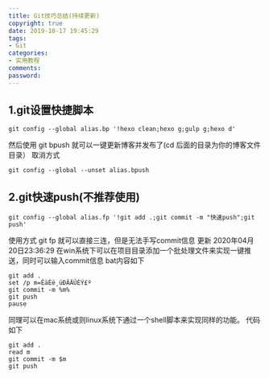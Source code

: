 ```yaml
---
title: Git技巧总结(持续更新)
copyright: true
date: 2019-10-17 19:45:29
tags:
- Git
categories:
- 实用教程
comments:
password:
---
```

## 1.git设置快捷脚本
```
git config --global alias.bp '!hexo clean;hexo g;gulp g;hexo d'
```
然后使用 git bpush 就可以一键更新博客并发布了(cd 后面的目录为你的博客文件目录）
取消方式
```
git config --global --unset alias.bpush
```
## 2.git快速push(不推荐使用)
```
git config --global alias.fp '!git add .;git commit -m "快速push";git push'
```
使用方式 git fp 就可以直接三连，但是无法手写commit信息
更新 2020年04月20日23:36:29
在win系统下可以在项目目录添加一个批处理文件来实现一键推送，同时可以输入commit信息
bat内容如下
```
git add .
set /p m=ÊäÈë¸üÐÂÄÚÈÝ£º
git commit -m %m%
git push
pause
```
同理可以在mac系统或则linux系统下通过一个shell脚本来实现同样的功能。
代码如下
```
git add .
read m
git commit -m $m
git push
```


